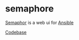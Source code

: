 # semaphore

[Semaphor](https://semui.co) is a web ui for
[Ansible](https://www.redhat.com/en/ansible-collaborative)

[Codebase](https://github.com/ansible-semaphore/semaphore)
